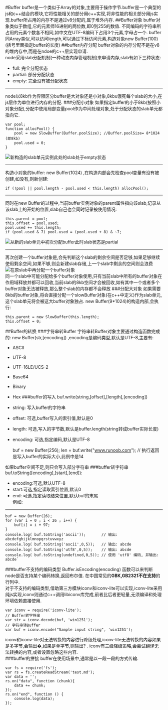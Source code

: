 #Buffer
buffer是一个类似于Array的对象,主要用于操作字节.buffer是一个典型的js和c++结合的模块,它将性能相关的部分用c++实现,将非性能的相关部分用js实现.buffer所占用的内存不是通过v8分配的,属于堆外内存.
##Buffer对象
buffer对象类似于数组,它的元素师16进制的两位数,即0到255的数值. 不同编码的字符串所占用的元素个数各不相同,如中文在UTF-8编码下占用3个元素,字母占一个. 
buffer同Array类似,可以访问length,可以通过下标访问元素,构造对象new Buffer(100) (括号里面指定buffer的长度)
##buffer内存分配
buffer对象的内存分配不是在v8的堆内存中,而是在ndoe的c++层实现申请.  
node采用slab分配机制(一种动态内存管理机制)来申请内存,slab有如下三种状态:

- full: 完全分配状态
- partial: 部分分配状态
- empty: 完全没有被分配状态
***
node以8kb作为界限区分buffer是大对象还是小对象,8kbu饿死每个slab的大小,在js层作为单位进行内存的分配.
###分配小对象
 如果指定buffer的小于8kb(按照小对象分配),分配中使用局部变量pool作为中间处理对象,处于分配状态的slab单元都指向它.

	var pool;
	function allocPool() {
		pool = new SlowBuffer(Buffer.poolSize); //Buffer.poolSize= 8*1024 (即8kb)
		pool.used = 0;
	}
![新构造的slab单元实例](http://oy99ekzhi.bkt.clouddn.com/15.png)此处的slab处于empty状态  
***
构造小对象的buffer: new Buffer(1024) ,在构造内部会先检查pool变量有没有被创建,如没有,则新创建:

	if (!pool || pool.length - pool.used < this.length) allocPool();
***
同时在new Buffer的过程中,当前buffer实例对象的parent属性指向该slab,记录从该slab上的开始的位置,slab自己也会同时记录被使用情况:

	this.parent = pool;
	this.offset = pool.used;
	pool.used += this.length;
	if (pool.used & 7) pool.used = (pool.used + 8) & ~7;
![从新的slab单元中初次分配buffer](http://oy99ekzhi.bkt.clouddn.com/16.png)此时slab状态是partial   
***
再次创建一个buffer对象是,会先判断这个slab的剩余空间是否足够,如果足够继续使用剩余空间,如果不够,则会新建slab存储,上一个slab中剩余的空间则会浪费
![在原slab中再分配一个buffer对象](http://oy99ekzhi.bkt.clouddn.com/17.png)  
同一个slab中可能分配给多个buffer对象使用,只有当前slab中所有的buffer对象在作用域释放并都可以回收,当前slab的8kb空间才会被回收,如有其中一个或者多个buffer对象无法被释放,那么整个slab的内存都不会释放
###分配大对象
如果需要8kb的buffer对象,将会直接分配一个slowBuffer对象(在c++中定义)作为slab单元,这个slab单元将会被这大buffer对象独占.
new Buffer(9*1024)的构造内部,会执行:  
	
	this.parent = new SlowBuffer(this.length);
	this.offset = 0;

##Buffer的转换
###字符串转Buffer
字符串转Buffer对象主要通过构造函数完成的: 
new Buffer(str,[encoding]) ,encoding是编码类型,默认是UTF-8,主要有:	
 
- ASCII
- UTF-8
- UTF-16LE/UCS-2
- Base64
- Binary
- Hex
###buffer的写入
buf.write(string,[offset],[length],[encoding]) 

- string: 写入buffer的字符串
- offset: 可选,buffer写入的索引值,默认是0
- length: 可选,写入的字节数,默认是buffer.length(string转成buffer实际长度)
- encoding: 可选,指定编码,默认是UTF-8
 
	buf = new Buffer(256);
	len = buf.write("www.runoob.com");  // 执行返回是写入buffer的实际大小,此例中是14

如果buffer空间不足,则只会写入部分字符串
###buffer转字符串
buf.toString([encoding],[start],[end]):  

- encoding:可选,默认UTF-8
- start:可选,指定读取索引位置,默认0
- end: 可选,指定读取结束位置,默认buf的末尾  
例如:
***
	buf = new Buffer(26);
	for (var i = 0 ; i < 26 ; i++) {
  		buf[i] = i + 97;
	}
	console.log( buf.toString('ascii'));       // 输出: abcdefghijklmnopqrstuvwxyz
	console.log( buf.toString('ascii',0,5));   // 输出: abcde
	console.log( buf.toString('utf8',0,5));    // 输出: abcde
	console.log( buf.toString(undefined,0,5)); // 使用 'utf8' 编码, 并输出: abcde`
###buffer不支持的编码类型
Buffer.isEncoding(encoding) 函数可以来判断node是否支持某个编码转换,返回布尔值. 在中国常见的**GBK,GB2321不在支持**的行列中.   
对于不支持的编码类型,借助第三方模块iconv和iconv-lite可以实现,iconv-lite采用纯js实现,iconv则通过c++调用libiconv库完成,前者比后者更轻量,无须编译和处理环境依赖直接使用.

	var iconv = require('iconv-lite');
	// Buffer转字符串
	var str = iconv.decode(buf, 'win1251');
	// 字符串转Buffer
	var buf = iconv.encode("Sample input string", 'win1251');

iconv和iconv-lite对无法转换的内容进行降级处理,iconv-lite无法转换的内容如果是多字节,会输出�,如果是单字节,则输出? . iconv有三级降级策略,会尝试翻译无法转换的内容,或者设置忽略这些内容.  
###buffer的拼接
buffer在使用场景中,通常是以一段一段的方式传输. 
	
	var fs = require('fs');
	var rs = fs.createReadStream('test.md');
	var data = '';
	rs.on("data", function (chunk){
		data += chunk;	
	});
	rs.on("end", function () {
		console.log(data);
	});
	


